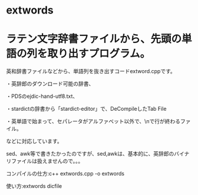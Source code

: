 # extwords
# ラテン文字辞書ファイルから、先頭の単語の列を取り出すプログラム。

英和辞書ファイルなどから、単語列を抜き出すコードextword.cppです。

・英辞郎のダウンロード可能の辞書、

・PDSのejdic-hand-utf8.txt、

・stardictの辞書から「stardict-editor」で、DeCompileしたTab File

・英単語で始まって、セパレータがアルファベット以外で、\nで行が終わるファイル。

などに対応しています。

sed、awk等で書きたかったのですが、sed,awkは、基本的に、英辞郎のバイナリファイルは扱えませんので。。。

コンパイルの仕方:c++ extwords.cpp -o extwords

使い方:extwords dicfile
